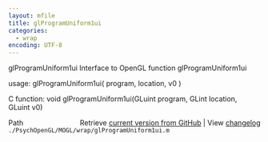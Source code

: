 ```yaml
---
layout: mfile
title: glProgramUniform1ui
categories:
  - wrap
encoding: UTF-8
---
```


glProgramUniform1ui  Interface to OpenGL function glProgramUniform1ui

usage:  glProgramUniform1ui\( program, location, v0 \)

C function:  void glProgramUniform1ui\(GLuint program, GLint location, GLuint v0\)


<div class="code_header" style="text-align:right;">
  <span style="float:left;">Path&nbsp;&nbsp;</span> <span class="counter">Retrieve <a href=
  "https://raw.github.com/Psychtoolbox-3/Psychtoolbox-3/beta/./PsychOpenGL/MOGL/wrap/glProgramUniform1ui.m">current version from GitHub</a> | View <a href=
  "https://github.com/Psychtoolbox-3/Psychtoolbox-3/commits/beta/./PsychOpenGL/MOGL/wrap/glProgramUniform1ui.m">changelog</a></span>
</div>
<div class="code">
  <code>./PsychOpenGL/MOGL/wrap/glProgramUniform1ui.m</code>
</div>
